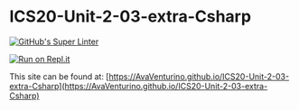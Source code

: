 # ICS20-Unit-2-03-extra-Csharp

[![GitHub's Super Linter](https://github.com/AvaVenturino/ICS20-Unit-2-03-extra-Csharp/workflows/GitHub's%20Super%20Linter/badge.svg)](https://github.com/AvaVenturino/ICS20-Unit-2-03-extra-Csharp/actions)



[![Run on Repl.it](https://repl.it/badge/github/AvaVenturino/ICS20-Unit-2-03-extra-Csharp)](https://repl.it/github/AvaVenturino/ICS20-Unit-2-03-extra-Csharp)

This site can be found at: [https://AvaVenturino.github.io/ICS20-Unit-2-03-extra-Csharp](https://AvaVenturino.github.io/ICS20-Unit-2-03-extra-Csharp)
